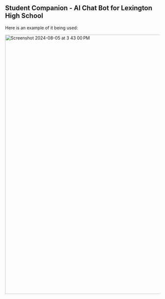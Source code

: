 Student Companion - AI Chat Bot for Lexington High School
----

Here is an example of it being used: 

<img width="841" alt="Screenshot 2024-08-05 at 3 43 00 PM" src="https://github.com/user-attachments/assets/e6a93331-4c65-4964-9d7a-acd25ec850bc">
